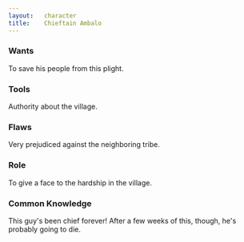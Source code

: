 ```yaml
---
layout:   character
title:    Chieftain Ambalo
---
```



### Wants ###
To save his people from this plight.


### Tools ###
Authority about the village.


### Flaws ###
Very prejudiced against the neighboring tribe.


### Role ###
To give a face to the hardship in the village.


### Common Knowledge ###
This guy's been chief forever!
After a few weeks of this, though, he's probably going to die.














